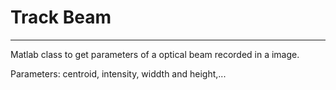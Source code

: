 # Track Beam
------------

Matlab class to get parameters of a optical beam recorded in a image.

Parameters: centroid, intensity, widdth and height,...
